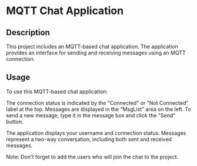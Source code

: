 # MQTT Chat Application

## Description

This project includes an MQTT-based chat application. The application provides an interface for sending and receiving messages using an MQTT connection.

## Usage

To use this MQTT-based chat application:

The connection status is indicated by the "Connected" or "Not Connected" label at the top.
Messages are displayed in the "MsgList" area on the left.
To send a new message, type it in the message box and click the "Send" button.

The application displays your username and connection status. Messages represent a two-way conversation, including both sent and received messages.

Note: Don't forget to add the users who will join the chat to the project.